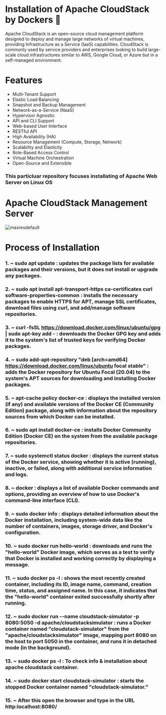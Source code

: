 # Installation of Apache CloudStack by Dockers 🐳

Apache CloudStack is an open-source cloud management platform designed to deploy and manage large networks of virtual machines, providing Infrastructure as a Service (IaaS) capabilities. CloudStack is commonly used by service providers and enterprises looking to build large-scale cloud infrastructures similar to AWS, Google Cloud, or Azure but in a self-managed environment.

# Features
<ul> 
     <li>Multi-Tenant Support</li> 
     <li>Elastic Load Balancing</li>
     <li>Snapshot and Backup Management</li>
     <li>Network-as-a-Service (NaaS)</li>
     <li>Hypervisor Agnostic</li>
     <li>API and CLI Support</li>
     <li>Web-based User Interface</li>
     <li>RESTful API</li>
     <li>High Availability (HA)</li>
     <li>Resource Management (Compute, Storage, Network)</li>
     <li>Scalability and Elasticity</li>
     <li>Role-Based Access Control</li>
     <li>Virtual Machine Orchestration</li>
     <li>Open-Source and Extensible</li>
</ul>

### This particluar repository focuses installating of Apache Web Server on Linux OS

# Apache CloudStack Management Server 

![maxresdefault](https://github.com/user-attachments/assets/cbbfb03d-1528-4a5f-a286-197a2bd17c8a)


# Process of Installation

### 1. ~ sudo apt update :  updates the package lists for available packages and their versions, but it does not install or upgrade any packages.

### 2. ~ sudo apt install apt-transport-https ca-certificates curl software-properties-common : installs the necessary packages to enable HTTPS for APT, manage SSL certificates, download files using curl, and add/manage software repositories.

### 3. ~ curl -fsSL https://download.docker.com/linux/ubuntu/gpg | sudo apt-key add -  : downloads the Docker GPG key and adds it to the system's list of trusted keys for verifying Docker packages.

### 4. ~ sudo add-apt-repository "deb [arch=amd64] https://download.docker.com/linux/ubuntu focal stable" : adds the Docker repository for Ubuntu Focal (20.04) to the system's APT sources for downloading and installing Docker packages.

### 5. ~ apt-cache policy docker-ce : displays the installed version (if any) and available versions of the Docker CE (Community Edition) package, along with information about the repository sources from which Docker can be installed.

### 6. ~ sudo apt install docker-ce : installs Docker Community Edition (Docker CE) on the system from the available package repositories.

### 7. ~ sudo systemctl status docker : displays the current status of the Docker service, showing whether it is active (running), inactive, or failed, along with additional service information and logs.

### 8. ~ docker : displays a list of available Docker commands and options, providing an overview of how to use Docker's command-line interface (CLI).

### 9. ~ sudo docker info : displays detailed information about the Docker installation, including system-wide data like the number of containers, images, storage driver, and Docker's configuration.

### 10. ~ sudo docker run hello-world : downloads and runs the "hello-world" Docker image, which serves as a test to verify that Docker is installed and working correctly by displaying a message.

### 11. ~ sudo docker ps -l : shows the most recently created container, including its ID, image name, command, creation time, status, and assigned name. In this case, it indicates that the "hello-world" container exited successfully shortly after running.

### 12. ~ sudo docker run --name cloudstack-simulator -p 8080:5050 -d apache/cloudstacksimulator : runs a Docker container named "cloudstack-simulator" from the "apache/cloudstacksimulator" image, mapping port 8080 on the host to port 5050 in the container, and runs it in detached mode (in the background).

### 13. ~ sudo docker ps -l : To check info & installation about apache cloudstack container.

### 14. ~ sudo docker start cloudstack-simulator : starts the stopped Docker container named "cloudstack-simulator." 

### 15. ~ After this open the browser and type in the URL http:localhost:8080/ 
